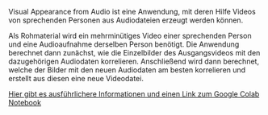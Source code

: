 Visual Appearance from Audio ist eine Anwendung, mit deren Hilfe Videos von sprechenden Personen aus Audiodateien erzeugt werden können.

Als Rohmaterial wird ein mehrminütiges Video einer sprechenden Person und eine Audioaufnahme derselben Person benötigt. 
Die Anwendung berechnet dann zunächst, wie die Einzelbilder des Ausgangsvideos mit den dazugehörigen Audiodaten korrelieren.
Anschließend wird dann berechnet, welche der Bilder mit den neuen Audiodaten am besten korrelieren und erstellt aus diesen eine neue Videodatei.

[Hier gibt es ausführlichere Informationen und einen Link zum Google Colab Notebook](/VAFA.ipynb)

